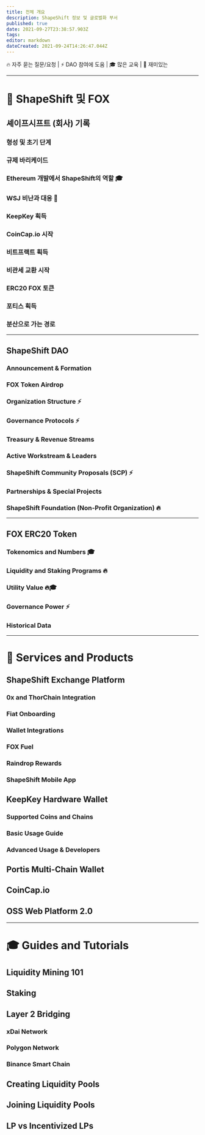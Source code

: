 ```yaml
---
title: 전체 개요
description: ShapeShift 정보 및 글로벌화 부서
published: true
date: 2021-09-27T23:38:57.903Z
tags: 
editor: markdown
dateCreated: 2021-09-24T14:26:47.044Z
---
```


🔥 자주 묻는 질문/요청 | ⚡ DAO 참여에 도움 | 🎓 많은 교육 |  🧐 재미있는

---

# 🦊 ShapeShift 및 FOX

## 셰이프시프트 (회사) 기록

### 형성 및 초기 단계

### 규제 바리케이드

### Ethereum 개발에서 ShapeShift의 역할 🎓

### WSJ 비난과 대응 🧐

### KeepKey 획득

### CoinCap.io 시작

### 비트프랙트 획득

### 비관세 교환 시작

### ERC20 FOX 토큰

### 포티스 획득

### 분산으로 가는 경로

---

## ShapeShift DAO

### Announcement & Formation

### FOX Token Airdrop

### Organization Structure ⚡

### Governance Protocols ⚡

### Treasury & Revenue Streams

### Active Workstream & Leaders

### ShapeShift Community Proposals (SCP) ⚡

### Partnerships & Special Projects

### ShapeShift Foundation (Non-Profit Organization) 🔥

---

## FOX ERC20 Token

### Tokenomics and Numbers 🎓

### Liquidity and Staking Programs 🔥

### Utility Value 🔥🎓

### Governance Power ⚡

### Historical Data

---

# 📡 Services and Products

## ShapeShift Exchange Platform

### 0x and ThorChain Integration

### Fiat Onboarding

### Wallet Integrations

### FOX Fuel

### Raindrop Rewards

### ShapeShift Mobile App

## KeepKey Hardware Wallet

### Supported Coins and Chains

### Basic Usage Guide

### Advanced Usage & Developers

## Portis Multi-Chain Wallet

## CoinCap.io

## OSS Web Platform 2.0

---

# 🎓 Guides and Tutorials

## Liquidity Mining 101

## Staking

## Layer 2 Bridging

### xDai Network

### Polygon Network

### Binance Smart Chain

## Creating Liquidity Pools

## Joining Liquidity Pools

## LP vs Incentivized LPs